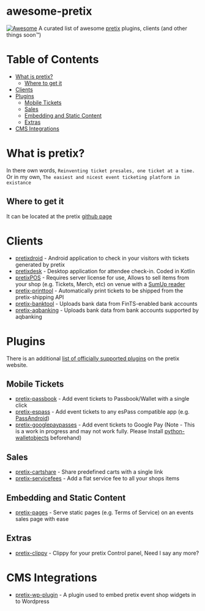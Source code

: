 # awesome-pretix

[![Awesome](https://awesome.re/badge-flat.svg)](https://awesome.re) 
A curated list of awesome [pretix](https://github.com/pretix/pretix) plugins, clients (and other things soon:tm:)

# Table of Contents
* [What is pretix?](#what-is-pretix)
  * [Where to get it](#where-to-get-it) 
* [Clients](#clients)
* [Plugins](#plugins)
  *  [Mobile Tickets](#mobile-tickets)
   * [Sales](#sales)
   * [Embedding and Static Content](#embedding-and-static-content)
   * [Extras](#extras)
* [CMS Integrations](#cms-integrations)


# What is pretix?
In there own words, ``Reinventing ticket presales, one ticket at a time.``
Or in my own, ``The easiest and nicest event ticketing platform in existance``

## Where to get it
It can be located at the pretix [github page](https://github.com/pretix/pretix)

# Clients
* [pretixdroid](https://github.com/pretix/pretixdroid) -  Android application to check in your visitors with tickets generated by pretix
* [pretixdesk](https://github.com/pretix/pretixdesk) -  Desktop application for attendee check-in. Coded in Kotlin
* [pretixPOS](https://pretix.eu/about/en/pos) - Requires server license for use, Allows to sell items from your shop (e.g. Tickets, Merch, etc) on venue with a [SumUp reader](https://sumup.com/)
* [pretix-printtool](https://github.com/pretix/pretix-printtool) - Automatically print tickets to be shipped from the pretix-shipping API
* [pretix-banktool](https://github.com/pretix/pretix-banktool) - Uploads bank data from FinTS-enabled bank accounts
* [pretix-aqbanking](https://github.com/ev1313/pretix-aqbanking) - Uploads bank data from bank accounts supported by aqbanking

# Plugins
There is an additional [list of officially supported plugins](https://pretix.eu/about/en/plugins) on the pretix website.

## Mobile Tickets
* [pretix-passbook](https://github.com/pretix/pretix-passbook) - Add event tickets to Passbook/Wallet with a single click
* [pretix-espass](https://github.com/esPass/pretix-espass) - Add event tickets to any esPass compatible app (e.g. [PassAndroid](https://github.com/ligi/PassAndroid))
* [pretix-googlepaypasses](https://github.com/pc-coholic/pretix-googlepaypasses) - Add event tickets to Google Pay (Note - This is a work in progress and may not work fully. Please Install [python-walletobjects](https://github.com/pc-coholic/python-walletobjects) beforehand)
## Sales
* [pretix-cartshare](https://github.com/pretix/pretix-cartshare) - Share predefined carts with a single link
* [pretix-servicefees](https://github.com/pretix/pretix-servicefees) - Add a flat service fee to all your shops items
## Embedding and Static Content
* [pretix-pages](https://github.com/pretix/pretix-pages) - Serve static pages (e.g. Terms of Service) on an events sales page with ease
## Extras
* [pretix-clippy](https://github.com/pc-coholic/pretix-clippy) - Clippy for your pretix Control panel, Need I say any more?

# CMS Integrations
* [pretix-wp-plugin](https://github.com/jfwiebe/pretix-wp-plugin) - A plugin used to embed pretix event shop widgets in to Wordpress
